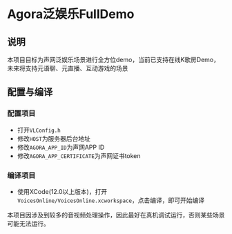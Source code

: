 # Agora泛娱乐FullDemo

## 说明

本项目目标为声网泛娱乐场景进行全方位demo，当前已支持在线K歌房Demo，未来将支持元语聊、元直播、互动游戏的场景

## 配置与编译

### 配置项目

* 打开`VLConfig.h`
* 修改`HOST`为服务器后台地址
* 修改`AGORA_APP_ID`为声网APP ID
* 修改`AGORA_APP_CERTIFICATE`为声网证书token

### 编译项目

* 使用XCode(12.0以上版本)，打开`VoicesOnline/VoicesOnline.xcworkspace`，点击编译，即可开始编译

本项目因涉及到较多的音视频处理操作，因此最好在真机调试运行，否则某些场景可能无法运行。